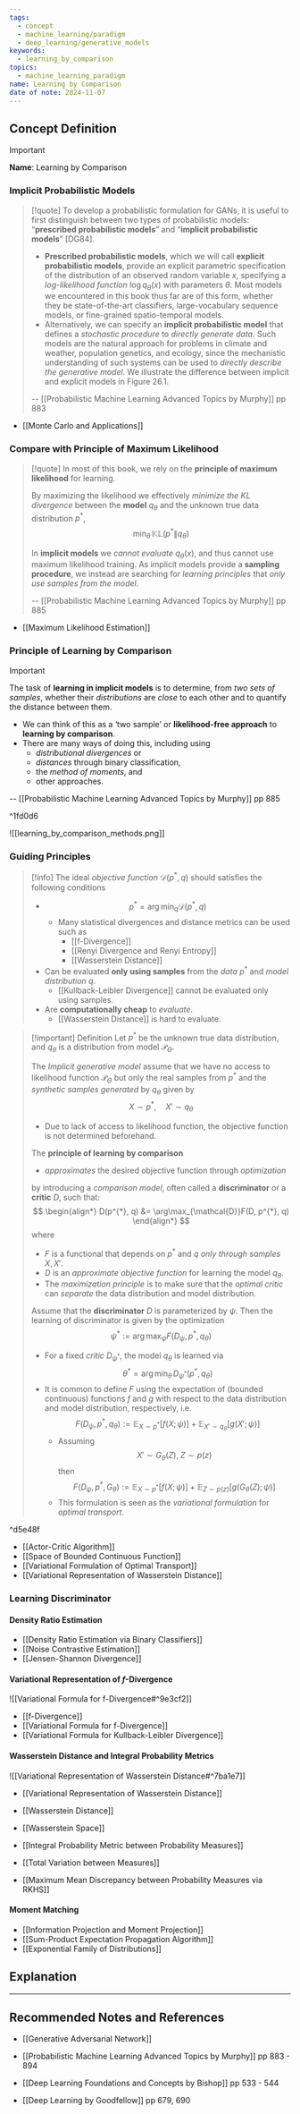 ```yaml
---
tags:
  - concept
  - machine_learning/paradigm
  - deep_learning/generative_models
keywords:
  - learning_by_comparison
topics:
  - machine_learning_paradigm
name: Learning by Comparison
date of note: 2024-11-07
---
```


## Concept Definition

>[!important]
>**Name**: Learning by Comparison

### Implicit Probabilistic Models

>[!quote]
>To develop a probabilistic formulation for GANs, it is useful to first distinguish between two types of probabilistic models: “**prescribed probabilistic models**” and “**implicit probabilistic models**” [DG84]. 
>- **Prescribed probabilistic models**, which we will call **explicit probabilistic models**, provide an explicit parametric specification of the distribution of an observed random variable $x$, specifying a *log-likelihood function* $\log q_{\theta}(x)$ with parameters $\theta$. Most models we encountered in this book thus far are of this form, whether they be state-of-the-art classifiers, large-vocabulary sequence models, or fine-grained spatio-temporal models. 
>- Alternatively, we can specify an **implicit probabilistic model** that defines a *stochastic procedure* to *directly generate data*. Such models are the natural approach for problems in climate and weather, population genetics, and ecology, since the mechanistic understanding of such systems can be used to *directly describe the generative model*. We illustrate the difference between implicit and explicit models in Figure 26.1.
>
>-- [[Probabilistic Machine Learning Advanced Topics by Murphy]] pp 883

- [[Monte Carlo and Applications]]


### Compare with Principle of Maximum Likelihood

>[!quote]
>In most of this book, we rely on the **principle of maximum likelihood** for learning. 
>
>By maximizing the likelihood we effectively *minimize the KL divergence* between the **model** $q_{\theta}$ and the unknown true data distribution $p^{*}$, $$\min_{\theta}\,\mathbb{KL}\left( p^{*} \left\|\right. q_{\theta} \right)$$
>
>In **implicit models** we *cannot evaluate* $q_{\theta}(x)$, and thus cannot use maximum likelihood training. As implicit models provide a **sampling procedure**, we instead are searching for *learning principles* that *only use samples from the model*.
>
>-- [[Probabilistic Machine Learning Advanced Topics by Murphy]] pp 885

- [[Maximum Likelihood Estimation]]

### Principle of Learning by Comparison

>[!important]
>The task of **learning in implicit models** is to determine, from *two sets of samples*, whether their *distributions* are *close* to each other and to quantify the distance between them. 
>- We can think of this as a ‘two sample’ or **likelihood-free approach** to **learning by comparison**. 
>- There are many ways of doing this, including using 
>	- *distributional divergences* or 
>	- *distances* through binary classification, 
>	- the *method of moments*, and 
>	- other approaches.
>	  
>-- [[Probabilistic Machine Learning Advanced Topics by Murphy]] pp 885  

^1fd0d6


![[learning_by_comparison_methods.png]]

### Guiding Principles 

>[!info]
>The ideal *objective function* $\mathcal{D}(p^{*}, q)$ should satisfies the following conditions
>- $$p^{*} = \arg\min_{q}\mathcal{D}(p^{*}, q)$$
>	- Many statistical divergences and distance metrics can be used such as
>		- [[f-Divergence]]
>		- [[Renyi Divergence and Renyi Entropy]]
>		- [[Wasserstein Distance]]
>- Can be evaluated **only using samples** from the *data* $p^{*}$ and *model distribution* $q$.
>	- [[Kullback-Leibler Divergence]] cannot be evaluated only using samples.
>- Are **computationally cheap** to *evaluate*.
>	- [[Wasserstein Distance]] is hard to evaluate.

>[!important] Definition
>Let $p^{*}$ be the unknown true data distribution, and $q_{\theta}$ is a distribution from model $\mathcal{P}_{\Theta}.$
>
>The *Implicit generative model* assume that we have no access to likelihood function $\mathcal{P}_{\Theta}$ but only the real samples from $p^{*}$ and  the *synthetic samples* *generated* by $q_{\theta}$ given by 
>$$
>X\sim p^{*}, \quad X' \sim q_{\theta}
>$$
>- Due to lack of access to likelihood function, the objective function is not determined beforehand.
>
>The **principle of learning by comparison** 
>- *approximates* the desired objective function through *optimization* 
>
>by introducing a *comparison model*, often called a **discriminator** or a **critic** $D$, such that:
>$$
>\begin{align*}
>D(p^{*}, q) &= \arg\max_{\mathcal{D}}F(D, p^{*}, q) 
>\end{align*}
>$$
>where 
>- $F$ is a functional that depends on $p^{*}$ and $q$ *only through samples* $X, X'$.
>- $D$ is an *approximate objective function* for learning the model $q_{\theta}$.
>- The *maximization principle* is to make sure that the *optimal critic* can *separate* the data distribution  and model distribution.
>  
>Assume that the **discriminator** $D$ is parameterized by $\psi$. Then the learning of discriminator is given by the optimization  $$\psi^{*} := \arg\max_{\psi}F(D_{\psi}, p^{*}, q_{\theta})$$
>- For a fixed *critic* $D_{\psi^{*}}$, the model $q_{\theta}$ is learned via  $$\theta^{*} = \arg\min_{\theta}\,D_{\psi^{*}}(p^{*}, q_{\theta})$$
>- It is common to define $F$ using the expectation of (bounded continuous) functions $f$ and $g$ with respect to the data distribution and model distribution, respectively, i.e. $$F(D_{\psi}, p^{*}, q_{\theta}) :=  \mathbb{E}_{ X \sim p^{*} }\left[ f(X; \psi) \right] + \mathbb{E}_{X' \sim q_{\theta}}\left[ g(X'; \psi) \right]$$ 
>	- Assuming $$X' \sim G_{\theta}(Z), \; Z\sim p(z)$$ then $$F(D_{\psi}, p^{*}, G_{\theta}) :=  \mathbb{E}_{ X \sim p^{*} }\left[ f(X; \psi) \right] + \mathbb{E}_{Z \sim p(z)}\left[ g(G_{\theta}(Z); \psi) \right]$$ 
>	- This formulation is seen as the *variational formulation* for *optimal transport*.

^d5e48f

- [[Actor-Critic Algorithm]]
- [[Space of Bounded Continuous Function]]
- [[Variational Formulation of Optimal Transport]]
- [[Variational Representation of Wasserstein Distance]]


### Learning Discriminator 

#### Density Ratio Estimation



- [[Density Ratio Estimation via Binary Classifiers]]
- [[Noise Contrastive Estimation]]
- [[Jensen-Shannon Divergence]]

#### Variational Representation of $f$-Divergence

![[Variational Formula for f-Divergence#^9e3cf2]]

- [[f-Divergence]]
- [[Variational Formula for f-Divergence]]
- [[Variational Formula for Kullback-Leibler Divergence]]

#### Wasserstein Distance and Integral Probability Metrics

![[Variational Representation of Wasserstein Distance#^7ba1e7]]

- [[Variational Representation of Wasserstein Distance]]
- [[Wasserstein Distance]]
- [[Wasserstein Space]]



- [[Integral Probability Metric between Probability Measures]]
- [[Total Variation between Measures]]


- [[Maximum Mean Discrepancy between Probability Measures via RKHS]]



#### Moment Matching

- [[Information Projection and Moment Projection]]
- [[Sum-Product Expectation Propagation Algorithm]]
- [[Exponential Family of Distributions]]


## Explanation





-----------
##  Recommended Notes and References

- [[Generative Adversarial Network]]


- [[Probabilistic Machine Learning Advanced Topics by Murphy]] pp 883 - 894
- [[Deep Learning Foundations and Concepts by Bishop]] pp 533 - 544
- [[Deep Learning by Goodfellow]] pp 679, 690

